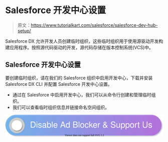 # Salesforce 开发中心设置

> 原文：<https://www.tutorialkart.com/salesforce/salesforce-dev-hub-setup/>

Salesforce DX 允许开发人员创建临时组织，这些临时组织用于使用源驱动开发构建应用程序。按照源代码驱动的开发，源代码存储在版本控制系统(VCS)中。

## Salesforce 开发中心设置

要创建临时组织，请在我们的 Salesforce 组织中启用开发中心，下载并安装 Salesforce DX CLI 并配置 Salesforce 开发中心设置。

*   通过在 Salesforce 中启用开发中心，我们可以从命令行创建和管理临时组织。
*   我们可以查看临时组织信息并链接命名空间组织。

[![](img/925da31b32d6bc3827932f6c8afb11bb.png)](https://www.tutorialkart.com/)